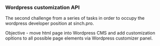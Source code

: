 ### Wordpress customization API

The second challenge from a series of tasks in order to occupy the wordpress developer position at sinch.pro.

Objective - move html page into Wordpress CMS and add customization opitions to all possible page elements via Wordpress customizer panel.
